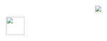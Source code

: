<p align="center">
  <img src="https://capsule-render.vercel.app/api?text=HeyEveryone❤️💜!&animation=fadeIn&type=waving&color=gradient&height=100"/>
</p>

<a href="https://www.instagram.com/imyash_kalamkhede/">
  <img height="50" src="https://user-images.githubusercontent.com/46517096/166974368-9798f39f-1f46-499c-b14e-81f0a3f83a06.png"/>
</a>

